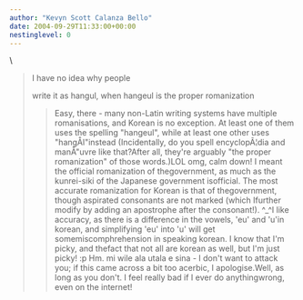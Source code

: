 ```yaml
---
author: "Kevyn Scott Calanza Bello"
date: 2004-09-29T11:33:00+00:00
nestinglevel: 0
---
```

\
> 
> I have no idea why people
> 
> write it as hangul, when hangeul is the proper romanization
>> Easy, there - many non-Latin writing systems have multiple
> romanisations, and Korean is no exception. At least one of them uses
> the spelling "hangeul", while at least one other uses "hangÅ­l"instead
> (Incidentally, do you spell encyclopÃ¦dia and manÅ"uvre like that?After
> all, they're arguably "the proper romanization" of those words.)LOL omg, calm down! I meant the official romanization of thegovernment, as much as the kunrei-siki of the Japanese government isofficial. The most accurate romanization for Korean is that of thegovernment, though aspirated consonants are not marked (which Ifurther modify by adding an apostrophe after the consonant!). ^\_^I like accuracy, as there is a difference in the vowels, 'eu' and 'u'in korean, and simplifying 'eu' into 'u' will get somemiscomphrehension in speaking korean. I know that I'm picky, and thefact that not all are korean as well, but I'm just picky! :p
> Hm. mi wile ala utala e sina - I don't want to attack you; if this
> came across a bit too acerbic, I apologise.Well, as long as you don't. I feel really bad if I ever do anythingwrong, even on the internet!